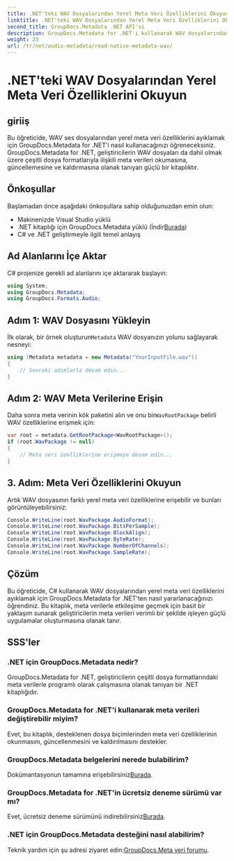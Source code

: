 ```yaml
---
title: .NET'teki WAV Dosyalarından Yerel Meta Veri Özelliklerini Okuyun
linktitle: .NET'teki WAV Dosyalarından Yerel Meta Veri Özelliklerini Okuyun
second_title: GroupDocs.Metadata .NET API'si
description: GroupDocs.Metadata for .NET'i kullanarak WAV dosyalarından yerel meta verileri nasıl çıkaracağınızı keşfedin. WAV dosyası özelliklerini okumak için kolay C# eğitimi.
weight: 23
url: /tr/net/audio-metadata/read-native-metadata-wav/
---
```


# .NET'teki WAV Dosyalarından Yerel Meta Veri Özelliklerini Okuyun

## giriiş
Bu öğreticide, WAV ses dosyalarından yerel meta veri özelliklerini ayıklamak için GroupDocs.Metadata for .NET'i nasıl kullanacağınızı öğreneceksiniz. GroupDocs.Metadata for .NET, geliştiricilerin WAV dosyaları da dahil olmak üzere çeşitli dosya formatlarıyla ilişkili meta verileri okumasına, güncellemesine ve kaldırmasına olanak tanıyan güçlü bir kitaplıktır.
## Önkoşullar
Başlamadan önce aşağıdaki önkoşullara sahip olduğunuzdan emin olun:
- Makinenizde Visual Studio yüklü
-  .NET kitaplığı için GroupDocs.Metadata yüklü (İndir[Burada](https://releases.groupdocs.com/metadata/net/))
- C# ve .NET geliştirmeyle ilgili temel anlayış

## Ad Alanlarını İçe Aktar
C# projenize gerekli ad alanlarını içe aktararak başlayın:
```csharp
using System;
using GroupDocs.Metadata;
using GroupDocs.Formats.Audio;
```
## Adım 1: WAV Dosyasını Yükleyin
 İlk olarak, bir örnek oluşturun`Metadata` WAV dosyanızın yolunu sağlayarak nesneyi:
```csharp
using (Metadata metadata = new Metadata("YourInputFile.wav"))
{
    // Sonraki adımlarla devam edin...
}
```
## Adım 2: WAV Meta Verilerine Erişin
 Daha sonra meta verinin kök paketini alın ve onu bir`WavRootPackage` belirli WAV özelliklerine erişmek için:
```csharp
var root = metadata.GetRootPackage<WavRootPackage>();
if (root.WavPackage != null)
{
    // Meta veri özelliklerine erişmeye devam edin...
}
```
## 3. Adım: Meta Veri Özelliklerini Okuyun
Artık WAV dosyasının farklı yerel meta veri özelliklerine erişebilir ve bunları görüntüleyebilirsiniz:
```csharp
Console.WriteLine(root.WavPackage.AudioFormat);
Console.WriteLine(root.WavPackage.BitsPerSample);
Console.WriteLine(root.WavPackage.BlockAlign);
Console.WriteLine(root.WavPackage.ByteRate);
Console.WriteLine(root.WavPackage.NumberOfChannels);
Console.WriteLine(root.WavPackage.SampleRate);
```

## Çözüm
Bu öğreticide, C# kullanarak WAV dosyalarından yerel meta veri özelliklerini ayıklamak için GroupDocs.Metadata for .NET'ten nasıl yararlanacağınızı öğrendiniz. Bu kitaplık, meta verilerle etkileşime geçmek için basit bir yaklaşım sunarak geliştiricilerin meta verileri verimli bir şekilde işleyen güçlü uygulamalar oluşturmasına olanak tanır.

## SSS'ler
### .NET için GroupDocs.Metadata nedir?
GroupDocs.Metadata for .NET, geliştiricilerin çeşitli dosya formatlarındaki meta verilerle programlı olarak çalışmasına olanak tanıyan bir .NET kitaplığıdır.
### GroupDocs.Metadata for .NET'i kullanarak meta verileri değiştirebilir miyim?
Evet, bu kitaplık, desteklenen dosya biçimlerinden meta veri özelliklerinin okunmasını, güncellenmesini ve kaldırılmasını destekler.
### GroupDocs.Metadata belgelerini nerede bulabilirim?
 Dokümantasyonun tamamına erişebilirsiniz[Burada](https://tutorials.groupdocs.com/metadata/net/).
### GroupDocs.Metadata for .NET'in ücretsiz deneme sürümü var mı?
 Evet, ücretsiz deneme sürümünü indirebilirsiniz[Burada](https://releases.groupdocs.com/).
### .NET için GroupDocs.Metadata desteğini nasıl alabilirim?
 Teknik yardım için şu adresi ziyaret edin:[GroupDocs.Meta veri forumu](https://forum.groupdocs.com/c/metadata/14).